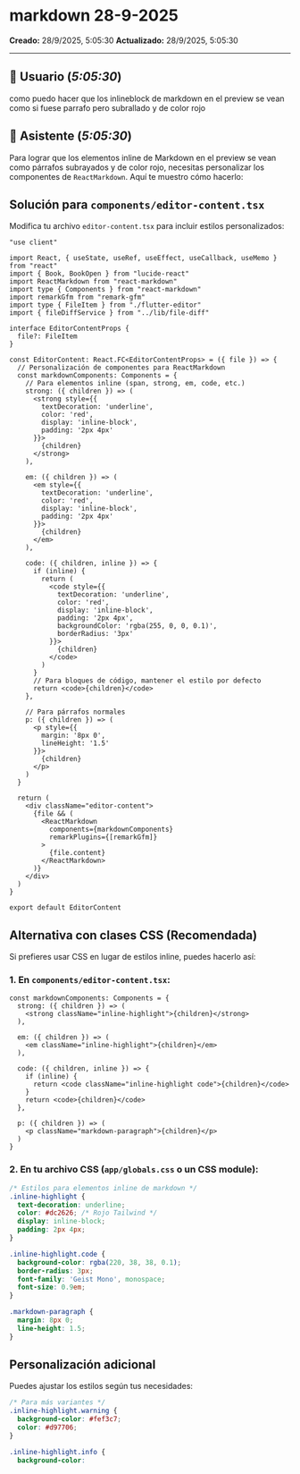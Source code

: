 # markdown 28-9-2025

**Creado:** 28/9/2025, 5:05:30
**Actualizado:** 28/9/2025, 5:05:30

---

## 👤 **Usuario** (*5:05:30*)

como puedo hacer que los inlineblock de markdown en el preview se vean como si fuese parrafo pero subrallado y de color rojo

## 🤖 **Asistente** (*5:05:30*)

Para lograr que los elementos inline de Markdown en el preview se vean como párrafos subrayados y de color rojo, necesitas personalizar los componentes de `ReactMarkdown`. Aquí te muestro cómo hacerlo:

## Solución para `components/editor-content.tsx`

Modifica tu archivo `editor-content.tsx` para incluir estilos personalizados:

```tsx
"use client"

import React, { useState, useRef, useEffect, useCallback, useMemo } from "react"
import { Book, BookOpen } from "lucide-react"
import ReactMarkdown from "react-markdown"
import type { Components } from "react-markdown"
import remarkGfm from "remark-gfm"
import type { FileItem } from "./flutter-editor"
import { fileDiffService } from "../lib/file-diff"

interface EditorContentProps {
  file?: FileItem
}

const EditorContent: React.FC<EditorContentProps> = ({ file }) => {
  // Personalización de componentes para ReactMarkdown
  const markdownComponents: Components = {
    // Para elementos inline (span, strong, em, code, etc.)
    strong: ({ children }) => (
      <strong style={{ 
        textDecoration: 'underline',
        color: 'red',
        display: 'inline-block',
        padding: '2px 4px'
      }}>
        {children}
      </strong>
    ),
    
    em: ({ children }) => (
      <em style={{ 
        textDecoration: 'underline',
        color: 'red',
        display: 'inline-block',
        padding: '2px 4px'
      }}>
        {children}
      </em>
    ),
    
    code: ({ children, inline }) => {
      if (inline) {
        return (
          <code style={{ 
            textDecoration: 'underline',
            color: 'red',
            display: 'inline-block',
            padding: '2px 4px',
            backgroundColor: 'rgba(255, 0, 0, 0.1)',
            borderRadius: '3px'
          }}>
            {children}
          </code>
        )
      }
      // Para bloques de código, mantener el estilo por defecto
      return <code>{children}</code>
    },
    
    // Para párrafos normales
    p: ({ children }) => (
      <p style={{ 
        margin: '8px 0',
        lineHeight: '1.5'
      }}>
        {children}
      </p>
    )
  }

  return (
    <div className="editor-content">
      {file && (
        <ReactMarkdown
          components={markdownComponents}
          remarkPlugins={[remarkGfm]}
        >
          {file.content}
        </ReactMarkdown>
      )}
    </div>
  )
}

export default EditorContent
```

## Alternativa con clases CSS (Recomendada)

Si prefieres usar CSS en lugar de estilos inline, puedes hacerlo así:

### 1. En `components/editor-content.tsx`:

```tsx
const markdownComponents: Components = {
  strong: ({ children }) => (
    <strong className="inline-highlight">{children}</strong>
  ),
  
  em: ({ children }) => (
    <em className="inline-highlight">{children}</em>
  ),
  
  code: ({ children, inline }) => {
    if (inline) {
      return <code className="inline-highlight code">{children}</code>
    }
    return <code>{children}</code>
  },
  
  p: ({ children }) => (
    <p className="markdown-paragraph">{children}</p>
  )
}
```

### 2. En tu archivo CSS (`app/globals.css` o un CSS module):

```css
/* Estilos para elementos inline de markdown */
.inline-highlight {
  text-decoration: underline;
  color: #dc2626; /* Rojo Tailwind */
  display: inline-block;
  padding: 2px 4px;
}

.inline-highlight.code {
  background-color: rgba(220, 38, 38, 0.1);
  border-radius: 3px;
  font-family: 'Geist Mono', monospace;
  font-size: 0.9em;
}

.markdown-paragraph {
  margin: 8px 0;
  line-height: 1.5;
}
```

## Personalización adicional

Puedes ajustar los estilos según tus necesidades:

```css
/* Para más variantes */
.inline-highlight.warning {
  background-color: #fef3c7;
  color: #d97706;
}

.inline-highlight.info {
  background-color:

